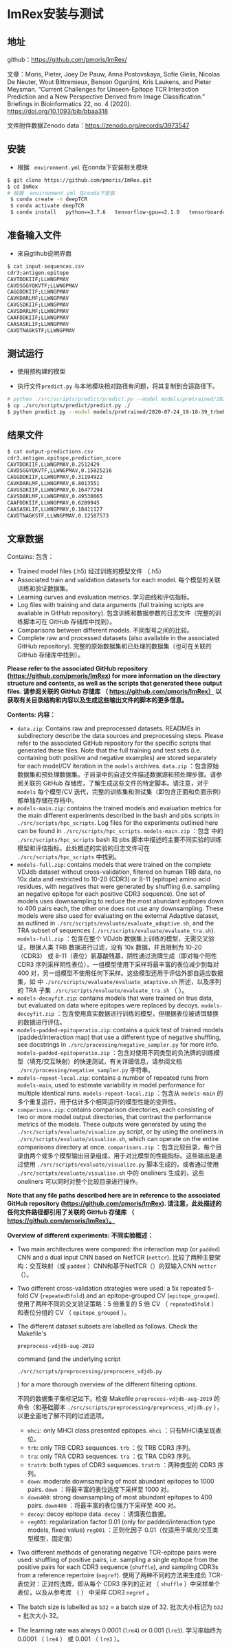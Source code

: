 # ImRex安装与测试

## 地址

github：https://github.com/pmoris/ImRex/

文章：Moris, Pieter, Joey De Pauw, Anna Postovskaya, Sofie Gielis, Nicolas De Neuter, Wout Bittremieux, Benson Ogunjimi, Kris Laukens, and Pieter Meysman. “Current Challenges for Unseen-Epitope TCR Interaction Prediction and a New Perspective Derived from Image Classification.” Briefings in Bioinformatics 22, no. 4 (2020). https://doi.org/10.1093/bib/bbaa318

文件附件数据Zenodo data：https://zenodo.org/records/3973547

## 安装

-  根据 ` environment.yml` 在conda下安装相关模块

```sh
$ git clone https://github.com/pmoris/ImRex.git
$ cd ImRex
# 根据  environment.yml 在conda下安装
 $ conda create -n deepTCR
 $ conda activate deepTCR
 $ conda install   python==3.7.6   tensorflow-gpu==2.1.0   tensorboard==2.1.0   cudatoolkit==10.1.243   cudnn==7.6.5   h5py==2.10.0   hdf5==1.10.4   biopython==1.76   ipykernel   joblib==0.14.1   matplotlib==3.1.3   numpy==1.18.1   pandas==1.0.1   pillow==7.0.0   pyteomics==4.2   pytest==5.3.5   scikit-learn==0.22.1   scipy==1.5.0   tqdm==4.42.1   requests==2.22.0   requests-futures==1.0.0   seaborn==0.10.0   python-Levenshtein==0.12.0   pip==20.0.2
```

## 准备输入文件

- 来自gtihub说明界面

```sh
$ cat input-sequences.csv
cdr3;antigen.epitope
CAVTDDKIIF;LLWNGPMAV
CAVDSGGYQKVTF;LLWNGPMAV
CAGGDDKIIF;LLWNGPMAV
CAVKDARLMF;LLWNGPMAV
CAVGSDKIIF;LLWNGPMAV
CAVSDARLMF;LLWNGPMAV
CAAFDDKIIF;LLWNGPMAV
CAASASKLIF;LLWNGPMAV
CAVDTNAGKSTF;LLWNGPMAV
```

## 测试运行

- 使用预构建的模型

- 执行文件`predict.py` 与本地模块相对路径有问题，将其复制到合适路径下。

```sh
# python ./src/scripts/predict/predict.py --model models/pretrained/2020-07-24_19-18-39_trbmhcidown-shuffle-padded-b32-lre4-reg001/2020-07-24_19-18-39_trbmhcidown-shuffle-padded-b32-lre4-reg001.h5 --input input-sequences.csv --output output-predictions.csv
$ cp ./src/scripts/predict/predict.py ./
$ python predict.py --model models/pretrained/2020-07-24_19-18-39_trbmhcidown-shuffle-padded-b32-lre4-reg001/2020-07-24_19-18-39_trbmhcidown-shuffle-padded-b32-lre4-reg001.h5 --input input-sequences.csv --output output-predictions.csv
```

## 结果文件

```sh
$ cat output-predictions.csv
cdr3,antigen.epitope,prediction_score
CAVTDDKIIF,LLWNGPMAV,0.2512429
CAVDSGGYQKVTF,LLWNGPMAV,0.15825216
CAGGDDKIIF,LLWNGPMAV,0.31194922
CAVKDARLMF,LLWNGPMAV,0.8013551
CAVGSDKIIF,LLWNGPMAV,0.16477294
CAVSDARLMF,LLWNGPMAV,0.49530065
CAAFDDKIIF,LLWNGPMAV,0.6289945
CAASASKLIF,LLWNGPMAV,0.18411127
CAVDTNAGKSTF,LLWNGPMAV,0.12587573

```

## 文章数据

Contains: 包含：

- Trained model files (.h5)
  经过训练的模型文件 （.h5）
- Associated train and validation datasets for each model.
  每个模型的关联训练和验证数据集。
- Learning curves and evaluation metrics.
  学习曲线和评估指标。
- Log files with training and data arguments (full training scripts are available in GitHub repository).
  包含训练和数据参数的日志文件（完整的训练脚本可在 GitHub 存储库中找到）。
- Comparisons between different models.
  不同型号之间的比较。
- Complete raw and processed datasets (also available in the associated GitHub repository).
  完整的原始数据集和已处理的数据集（也可在关联的 GitHub 存储库中找到）。

**Please refer to the associated GitHub repository (https://github.com/pmoris/ImRex) for more information on the directory structure and contents, as well as the scripts that generated these output files.
请参阅关联的 GitHub 存储库 （ https://github.com/pmoris/ImRex） 以获取有关目录结构和内容以及生成这些输出文件的脚本的更多信息。**

**Contents: 内容：**

- `data.zip`: Contains raw and preprocessed datasets. READMEs in subdirectory describe the data sources and preprocessing steps. Please refer to the associated GitHub repository for the specific scripts that generated these files. Note that the full training and test sets (i.e. containing both positive and negative examples) are stored separately for each model/CV iteration in the `models` archives.
  `data.zip` ：包含原始数据集和预处理数据集。子目录中的自述文件描述数据源和预处理步骤。请参阅关联的 GitHub 存储库，了解生成这些文件的特定脚本。请注意，对于 `models` 每个模型/CV 迭代，完整的训练集和测试集（即包含正面和负面示例）都单独存储在存档中。
- `models-main.zip`: contains the trained models and evaluation metrics for the main different experiments described in the bash and pbs scripts in `./src/scripts/hpc_scripts`. Log files for the experiments outlined here can be found in `./src/scripts/hpc_scripts`.
  `models-main.zip` ：包含 中的 `./src/scripts/hpc_scripts` bash 和 pbs 脚本中描述的主要不同实验的训练模型和评估指标。此处概述的实验的日志文件可在 `./src/scripts/hpc_scripts` 中找到。
- `models-full.zip`: contains models that were trained on the complete VDJdb dataset without cross-validation, filtered on human TRB data, no 10x data and restricted to 10-20 (CDR3) or 8-11 (epitope) amino acid residues, with negatives that were generated by shuffling (i.e. sampling an negative epitope for each positive CDR3 sequence). One set of models uses downsampling to reduce the most abundant epitopes down to 400 pairs each, the other one does not use any downsampling. These models were also used for evaluating on the external Adaptive dataset, as outlined in `./src/scripts/evaluate/evaluate_adaptive.sh`, and the TRA subset of sequences (`./src/scripts/evaluate/evaluate_tra.sh`).
  `models-full.zip` ：包含在整个 VDJdb 数据集上训练的模型，无需交叉验证，根据人类 TRB 数据进行过滤，没有 10x 数据，并且限制为 10-20 （CDR3） 或 8-11（表位）氨基酸残基，阴性通过洗牌生成（即对每个阳性 CDR3 序列采样阴性表位）。一组模型使用下采样将最丰富的表位减少到每对 400 对，另一组模型不使用任何下采样。这些模型还用于评估外部自适应数据集，如 中 `./src/scripts/evaluate/evaluate_adaptive.sh` 所述，以及序列的 TRA 子集 `./src/scripts/evaluate/evaluate_tra.sh` （ ）。
- `models-decoyfit.zip`: contains models that were trained on true data, but evaluated on data where epitopes were replaced by decoys.
  `models-decoyfit.zip` ：包含使用真实数据进行训练的模型，但根据表位被诱饵替换的数据进行评估。
- `models-padded-epitoperatio.zip`: contains a quick test of trained models (padded/interaction map) that use a different type of negative shuffling, see docstrings in `./src/processing/negative_sampler.py` for more info.
  `models-padded-epitoperatio.zip` ：包含对使用不同类型的负洗牌的训练模型（填充/交互映射）的快速测试，有关详细信息，请参阅文档 `./src/processing/negative_sampler.py` 字符串。
- `models-repeat-local.zip`: contains a number of repeated runs from `models-main`, used to estimate variability in model performance for multiple identical runs.
  `models-repeat-local.zip` ：包含从 `models-main` 的多个重复运行，用于估计多个相同运行的模型性能的变异性。
- `comparisons.zip`: contains comparison directories, each consisting of two or more model output directories, that contrast the performance metrics of the models. These outputs were generated by using the `./src/scripts/evaluate/visualize.py` script, or by using the oneliners in `./src/scripts/evaluate/visualise.sh`, which can operate on the entire comparisons directory at once.
  `comparisons.zip` ：包含比较目录，每个目录由两个或多个模型输出目录组成，用于对比模型的性能指标。这些输出是通过使用 `./src/scripts/evaluate/visualize.py` 脚本生成的，或者通过使用 `./src/scripts/evaluate/visualise.sh` 中的 oneliners 生成的，这些 oneliners 可以同时对整个比较目录进行操作。

**Note that any file paths described here are in reference to the associated GitHub repository (https://github.com/pmoris/ImRex).
请注意，此处描述的任何文件路径都引用了关联的 GitHub 存储库 （ https://github.com/pmoris/ImRex）。**

**Overview of different experiments:
不同实验概述：**

- Two main architectures were compared: the interaction map (or `padded`) CNN and a dual input CNN based on NetTCR (`nettcr`).
  比较了两种主要架构：交互映射（或 `padded` ）CNN和基于NetTCR（）的双输入CNN `nettcr` （）。

- Two different cross-validation strategies were used: a 5x repeated 5-fold CV (`repeated5fold`) and an epitope-grouped CV (`epitope_grouped`).
  使用了两种不同的交叉验证策略：5 倍重复的 5 倍 CV （ `repeated5fold` ） 和表位分组的 CV （ `epitope_grouped` ）。

- The different dataset subsets are labelled as follows. Check the Makefile's

  ```
  preprocess-vdjdb-aug-2019
  ```

  command (and the underlying script

  ```
  ./src/scripts/preprocessing/preprocess_vdjdb.py
  ```

  ) for a more thorough overview of the different filtering options.

  
  不同的数据集子集标记如下。检查 Makefile `preprocess-vdjdb-aug-2019` 的命令（和基础脚本 `./src/scripts/preprocessing/preprocess_vdjdb.py` ），以更全面地了解不同的过滤选项。

  - `mhci`: only MHCI class presented epitopes.
    `mhci` ：只有MHCI类呈现表位。
  - `trb`: only TRB CDR3 sequences.
    `trb` ：仅 TRB CDR3 序列。
  - `tra`: only TRA CDR3 sequences.
    `tra` ：仅 TRA CDR3 序列。
  - `tratrb`: both types of CDR3 sequences.
    `tratrb` ：两种类型的 CDR3 序列。
  - `down`: moderate downsampling of most abundant epitopes to 1000 pairs.
    `down` ：将最丰富的表位适度下采样至 1000 对。
  - `down400`: strong downsampling of most abundant epitopes to 400 pairs.
    `down400` ：将最丰富的表位强力下采样至 400 对。
  - `decoy`: decoy epitope data.
    `decoy` ：诱饵表位数据。
  - `reg001`: regularization factor 0.01 (only for padded/interaction type models, fixed value)
    `reg001` ：正则化因子 0.01（仅适用于填充/交互类型模型，固定值）

- Two different methods of generating negative TCR-epitope pairs were used: shuffling of positive pairs, i.e. sampling a single epitope from the positive pairs for each CDR3 sequence (`shuffle`), and sampling CDR3s from a reference repertoire (`negref`).
  使用了两种不同的方法来生成负 TCR-表位对：正对的洗牌，即从每个 CDR3 序列的正对 （ `shuffle` ）中采样单个表位，以及从参考库 （ ） 中采样 CDR3 `negref` 。

- The batch size is labelled as `b32` = a batch size of 32.
  批次大小标记为 `b32` = 批次大小 32。

- The learning rate was always 0.0001 (`lre4`) or 0.001 (`lre3`).
  学习率始终为 0.0001 （ `lre4` ） 或 0.001 （ `lre3` ）。
